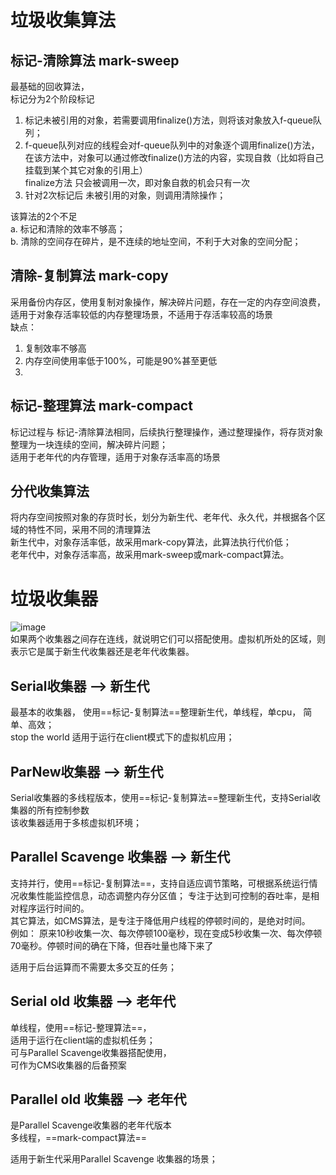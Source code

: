 # 垃圾收集算法

## 标记-清除算法  mark-sweep
  最基础的回收算法，  
  标记分为2个阶段标记
  1. 标记未被引用的对象，若需要调用finalize()方法，则将该对象放入f-queue队列；
  2. f-queue队列对应的线程会对f-queue队列中的对象逐个调用finalize()方法，在该方法中，对象可以通过修改finalize()方法的内容，实现自救（比如将自己挂载到某个其它对象的引用上）    
   finalize方法 只会被调用一次，即对象自救的机会只有一次
  3. 针对2次标记后 未被引用的对象，则调用清除操作；  
 
  该算法的2个不足  
  a. 标记和清除的效率不够高；  
  b. 清除的空间存在碎片，是不连续的地址空间，不利于大对象的空间分配；  

## 清除-复制算法  mark-copy
  采用备份内存区，使用复制对象操作，解决碎片问题，存在一定的内存空间浪费，适用于对象存活率较低的内存整理场景，不适用于存活率较高的场景   
  缺点：  
  1. 复制效率不够高  
  2. 内存空间使用率低于100%，可能是90%甚至更低
  3. 
## 标记-整理算法 mark-compact
  标记过程与 标记-清除算法相同，后续执行整理操作，通过整理操作，将存货对象整理为一块连续的空间，解决碎片问题；  
  适用于老年代的内存管理，适用于对象存活率高的场景  

## 分代收集算法
  将内存空间按照对象的存货时长，划分为新生代、老年代、永久代，并根据各个区域的特性不同，采用不同的清理算法  
  新生代中，对象存活率低，故采用mark-copy算法，此算法执行代价低；  
  老年代中，对象存活率高，故采用mark-sweep或mark-compact算法。  
 


# 垃圾收集器
![image](https://user-images.githubusercontent.com/25241891/146507608-9f011eb1-0796-40b8-ab71-77ebdda93908.png)  
如果两个收集器之间存在连线，就说明它们可以搭配使用。虚拟机所处的区域，则表示它是属于新生代收集器还是老年代收集器。  


## Serial收集器  -->  新生代
最基本的收集器，  使用==标记-复制算法==整理新生代，单线程，单cpu， 简单、高效；  
stop the world
适用于运行在client模式下的虚拟机应用；  

## ParNew收集器  -->  新生代
Serial收集器的多线程版本，使用==标记-复制算法==整理新生代，支持Serial收集器的所有控制参数  
该收集器适用于多核虚拟机环境；  

## Parallel Scavenge 收集器  --> 新生代
支持并行，使用==标记-复制算法==，支持自适应调节策略，可根据系统运行情况收集性能监控信息，动态调整内存分区值；
专注于达到可控制的吞吐率，是相对程序运行时间的。  
其它算法，如CMS算法，是专注于降低用户线程的停顿时间的，是绝对时间。  
例如：  原来10秒收集一次、每次停顿100毫秒，现在变成5秒收集一次、每次停顿70毫秒。停顿时间的确在下降，但吞吐量也降下来了   

适用于后台运算而不需要太多交互的任务；

## Serial old 收集器 --> 老年代  
单线程，使用==标记-整理算法==，  
适用于运行在client端的虚拟机任务；  
可与Parallel Scavenge收集器搭配使用，  
可作为CMS收集器的后备预案  

## Parallel old 收集器 --> 老年代  
是Parallel Scavenge收集器的老年代版本  
多线程，==mark-compact算法==  

适用于新生代采用Parallel Scavenge 收集器的场景；  







